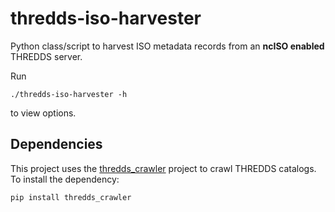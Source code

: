 # thredds-iso-harvester

Python class/script to harvest ISO metadata records from an __ncISO enabled__ THREDDS server.

Run

```
./thredds-iso-harvester -h
```

to view options.

## Dependencies

This project uses the [thredds_crawler](https://github.com/kwilcox/thredds_crawler) project to crawl THREDDS catalogs. To install the dependency:

```
pip install thredds_crawler
```
